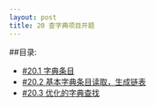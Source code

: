 ```yaml
---
layout: post
title: 20 查字典项目开题
---
```

##目录:
<ul>
<li> <a href="/post/20/20.1.html">#20.1 字典条目</a></li>
<li> <a href="/post/20/20.2.html">#20.2 基本字典条目读取，生成链表</a> </li>
<li> <a href="/post/20/20.3.html">#20.3 优化的字典查找</a> </li>
</ul>
